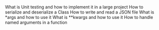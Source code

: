 What is Unit testing and how to implement it in a large project
How to serialize and deserialize a Class
How to write and read a JSON file
What is \*args and how to use it
What is \*\*kwargs and how to use it
How to handle named arguments in a function
